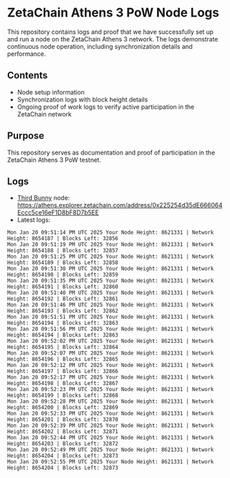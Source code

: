 # ZetaChain Athens 3 PoW Node Logs
This repository contains logs and proof that we have successfully set up and run a node on the ZetaChain Athens 3 network. The logs demonstrate continuous node operation, including synchronization details and performance.

## Contents
- Node setup information
- Synchronization logs with block height details
- Ongoing proof of work logs to verify active participation in the ZetaChain network

## Purpose
This repository serves as documentation and proof of participation in the ZetaChain Athens 3 PoW testnet.

## Logs

- [Third Bunny](https://thirdbunny.xyz/) node: https://athens.explorer.zetachain.com/address/0x225254d35dE666064Eccc5ce16eF1D8bF8D7b5EE
- Latest logs:
```
Mon Jan 20 09:51:14 PM UTC 2025 Your Node Height: 8621331 | Network Height: 8654187 | Blocks Left: 32856
Mon Jan 20 09:51:19 PM UTC 2025 Your Node Height: 8621331 | Network Height: 8654188 | Blocks Left: 32857
Mon Jan 20 09:51:25 PM UTC 2025 Your Node Height: 8621331 | Network Height: 8654189 | Blocks Left: 32858
Mon Jan 20 09:51:30 PM UTC 2025 Your Node Height: 8621331 | Network Height: 8654190 | Blocks Left: 32859
Mon Jan 20 09:51:35 PM UTC 2025 Your Node Height: 8621331 | Network Height: 8654191 | Blocks Left: 32860
Mon Jan 20 09:51:40 PM UTC 2025 Your Node Height: 8621331 | Network Height: 8654192 | Blocks Left: 32861
Mon Jan 20 09:51:46 PM UTC 2025 Your Node Height: 8621331 | Network Height: 8654193 | Blocks Left: 32862
Mon Jan 20 09:51:51 PM UTC 2025 Your Node Height: 8621331 | Network Height: 8654194 | Blocks Left: 32863
Mon Jan 20 09:51:56 PM UTC 2025 Your Node Height: 8621331 | Network Height: 8654194 | Blocks Left: 32863
Mon Jan 20 09:52:02 PM UTC 2025 Your Node Height: 8621331 | Network Height: 8654195 | Blocks Left: 32864
Mon Jan 20 09:52:07 PM UTC 2025 Your Node Height: 8621331 | Network Height: 8654196 | Blocks Left: 32865
Mon Jan 20 09:52:12 PM UTC 2025 Your Node Height: 8621331 | Network Height: 8654197 | Blocks Left: 32866
Mon Jan 20 09:52:17 PM UTC 2025 Your Node Height: 8621331 | Network Height: 8654198 | Blocks Left: 32867
Mon Jan 20 09:52:23 PM UTC 2025 Your Node Height: 8621331 | Network Height: 8654199 | Blocks Left: 32868
Mon Jan 20 09:52:28 PM UTC 2025 Your Node Height: 8621331 | Network Height: 8654200 | Blocks Left: 32869
Mon Jan 20 09:52:33 PM UTC 2025 Your Node Height: 8621331 | Network Height: 8654201 | Blocks Left: 32870
Mon Jan 20 09:52:39 PM UTC 2025 Your Node Height: 8621331 | Network Height: 8654202 | Blocks Left: 32871
Mon Jan 20 09:52:44 PM UTC 2025 Your Node Height: 8621331 | Network Height: 8654203 | Blocks Left: 32872
Mon Jan 20 09:52:49 PM UTC 2025 Your Node Height: 8621331 | Network Height: 8654204 | Blocks Left: 32873
Mon Jan 20 09:52:55 PM UTC 2025 Your Node Height: 8621331 | Network Height: 8654204 | Blocks Left: 32873
```
